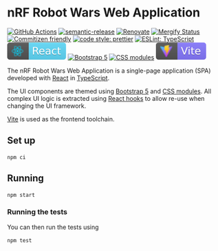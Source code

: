 # nRF Robot Wars Web Application

[![GitHub Actions](https://github.com/coderbyheart/nrf-robot-wars-app/workflows/Test%20and%20Release/badge.svg)](https://github.com/coderbyheart/nrf-robot-wars-app/actions)
[![semantic-release](https://img.shields.io/badge/%20%20%F0%9F%93%A6%F0%9F%9A%80-semantic--release-e10079.svg)](https://github.com/semantic-release/semantic-release)
[![Renovate](https://img.shields.io/badge/renovate-enabled-brightgreen.svg)](https://renovatebot.com)
[![Mergify Status](https://img.shields.io/endpoint.svg?url=https://api.mergify.com/v1/badges/coderbyheart/nrf-robot-wars-app)](https://mergify.io)
[![Commitizen friendly](https://img.shields.io/badge/commitizen-friendly-brightgreen.svg)](http://commitizen.github.io/cz-cli/)
[![code style: prettier](https://img.shields.io/badge/code_style-prettier-ff69b4.svg)](https://github.com/prettier/prettier/)
[![ESLint: TypeScript](https://img.shields.io/badge/ESLint-TypeScript-blue.svg)](https://github.com/typescript-eslint/typescript-eslint)
[![React](https://github.com/aleen42/badges/raw/master/src/react.svg)](https://reactjs.org/)
[![Bootstrap 5](https://img.shields.io/badge/Bootstrap-5-ffffff?labelColor=7952b3)](https://getbootstrap.com/docs/5.0/)
[![CSS modules](https://img.shields.io/badge/CSS-modules-yellow)](https://github.com/css-modules/css-modules)
[![Vite](https://github.com/aleen42/badges/raw/master/src/vitejs.svg)](https://vitejs.dev/)

The nRF Robot Wars Web Application is a single-page application (SPA) developed
with [React](https://reactjs.org/) in
[TypeScript](https://www.typescriptlang.org/).

The UI components are themed using
[Bootstrap 5](https://getbootstrap.com/docs/5.0/) and
[CSS modules](https://github.com/css-modules/css-modules). All complex UI logic
is extracted using [React hooks](https://reactjs.org/docs/hooks-custom.html) to
allow re-use when changing the UI framework.

[Vite](https://vitejs.dev/) is used as the frontend toolchain.

## Set up

    npm ci

## Running

    npm start

### Running the tests

You can then run the tests using

    npm test
